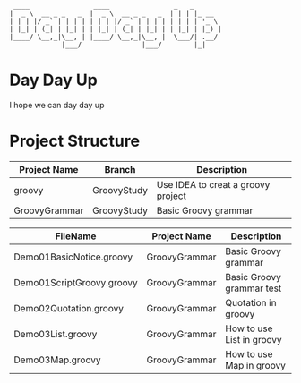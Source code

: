 
```
 ____                ____                _   _       
|  _ \  __ _ _   _  |  _ \  __ _ _   _  | | | |_ __  
| | | |/ _` | | | | | | | |/ _` | | | | | | | | '_ \ 
| |_| | (_| | |_| | | |_| | (_| | |_| | | |_| | |_) |
|____/ \__,_|\__, | |____/ \__,_|\__, |  \___/| .__/ 
             |___/               |___/        |_|   

```
# Day Day Up
I hope we can day day up

# Project Structure
|Project Name| Branch | Description|
|------------|--------|------------|
|groovy|GroovyStudy|Use IDEA to creat a groovy project|
|GroovyGrammar|GroovyStudy|Basic Groovy grammar|

|FileName| Project Name | Description|
|------------|--------|------------|
|Demo01BasicNotice.groovy|GroovyGrammar|Basic Groovy grammar|
|Demo01ScriptGroovy.groovy|GroovyGrammar|Basic Groovy grammar test|
|Demo02Quotation.groovy|GroovyGrammar|Quotation in groovy|
|Demo03List.groovy|GroovyGrammar|How to use List in groovy|
|Demo03Map.groovy|GroovyGrammar|How to use Map in groovy|